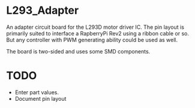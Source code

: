 L293_Adapter
============

An adapter circuit board for the L293D motor driver IC. The pin layout is primarily suited to interface a RapberryPi Rev2 using a ribbon cable or so. But any controller with PWM generating ability could be used as well.

The board is two-sided and uses some SMD components.


TODO
====
* Enter part values.
* Document pin layout
